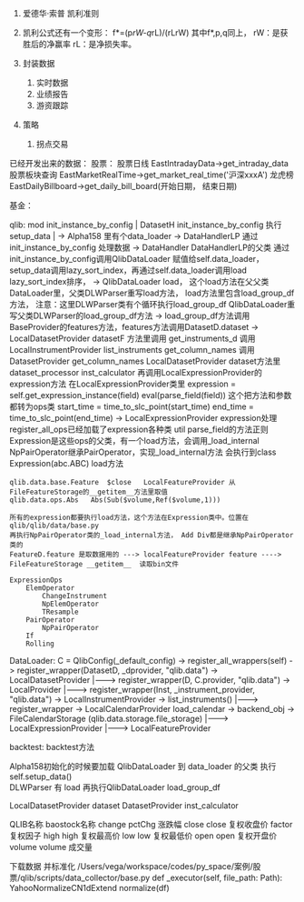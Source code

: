 1. 爱德华·索普 凯利准则
2. 凯利公式还有一个变形：
f*=(p*rW-q*rL)/(rLrW)
其中f*,p,q同上，
rW：是获胜后的净赢率
rL：是净损失率。



3. 封装数据
   1. 实时数据
   2. 业绩报告
   3. 游资跟踪

4. 策略
   1. 拐点交易



已经开发出来的数据：
股票：
   股票日线  EastIntradayData->get_intraday_data
   股票板块查询   EastMarketRealTime->get_market_real_time('沪深xxxA')
   龙虎榜   EastDailyBillboard->get_daily_bill_board(开始日期， 结束日期)
   
基金：



qlib:
   mod init_instance_by_config
   |
   DatasetH init_instance_by_config 执行setup_data
   |
   -> Alpha158 里有个data_loader 
    -> DataHandlerLP 通过init_instance_by_config 处理数据 
    -> DataHandler DataHandlerLP的父类 通过init_instance_by_config调用QlibDataLoader 赋值给self.data_loader，
        setup_data调用lazy_sort_index，再通过self.data_loader调用load
        lazy_sort_index排序，
    -> QlibDataLoader load， 这个load方法在父父类DataLoader里，父类DLWParser重写load方法，
            load方法里包含load_group_df方法， 注意：这里DLWParser类有个循环执行load_group_df
            QlibDataLoader重写父类DLWParser的load_group_df方法
    -> load_group_df方法调用BaseProvider的features方法，features方法调用DatasetD.dataset
    -> LocalDatasetProvider datasetF 方法里调用
        get_instruments_d 调用LocalInstrumentProvider list_instruments
        get_column_names 调用DatasetProvider get_column_names
    LocalDatasetProvider dataset方法里dataset_processor inst_calculator 再调用LocalExpressionProvider的expression方法
    在LocalExpressionProvider类里
        expression = self.get_expression_instance(field) eval(parse_field(field)) 这个把方法和参数都转为ops类
        start_time = time_to_slc_point(start_time)
        end_time = time_to_slc_point(end_time)
    -> LocalExpressionProvider expression处理 register_all_ops已经加载了expression各种类
        util parse_field的方法正则
        Expression是这些ops的父类，有一个load方法，会调用_load_internal
        NpPairOperator继承PairOperator，实现_load_internal方法
        会执行到class Expression(abc.ABC) load方法

    qlib.data.base.Feature  $close   LocalFeatureProvider 从FileFeatureStorage的__getitem__方法里取值 
    qlib.data.ops.Abs   Abs(Sub($volume,Ref($volume,1)))

    所有的expression都要执行load方法，这个方法在Expression类中。位置在qlib/qlib/data/base.py
    再执行NpPairOperator类的_load_internal方法， Add Div都是继承NpPairOperator类的
    FeatureD.feature 是取数据用的 ---> localFeatureProvider feature ----> FileFeatureStorage __getitem__  读取bin文件

    ExpressionOps
        ElemOperator
            ChangeInstrument
            NpElemOperator
            TResample
        PairOperator
            NpPairOperator
        If
        Rolling
    
   
   DataLoader:
      C = QlibConfig(_default_config) 
        -> register_all_wrappers(self) -> register_wrapper(DatasetD, _dprovider, "qlib.data") -> LocalDatasetProvider
                                    |---> register_wrapper(D, C.provider, "qlib.data") -> LocalProvider
                                    |---> register_wrapper(Inst, _instrument_provider, "qlib.data") -> LocalInstrumentProvider -> list_instruments()
                                    |---> register_wrapper -> LocalCalendarProvider load_calendar -> backend_obj -> FileCalendarStorage (qlib.data.storage.file_storage)
                                    |---> LocalExpressionProvider 
                                    |---> LocalFeatureProvider


backtest:
    backtest方法




Alpha158初始化的时候要加载 QlibDataLoader 到 data_loader
的父类 执行 self.setup_data()  
 DLWParser 有 load
再执行QlibDataLoader load_group_df
    

                            
 LocalDatasetProvider dataset
 DatasetProvider  inst_calculator
 

QLIB名称       baostock名称
change          pctChg       涨跌幅
close           close       复权收盘价
factor                      复权因子
high            high        复权最高价
low             low         复权最低价
open            open        复权开盘价
volume          volume       成交量


下载数据 并标准化 /Users/vega/workspace/codes/py_space/案例/股票/qlib/scripts/data_collector/base.py
def _executor(self, file_path: Path):
YahooNormalizeCN1dExtend normalize(df)